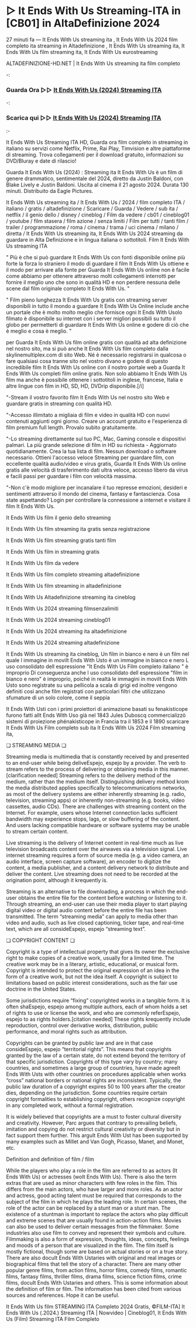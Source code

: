 # ▷ It Ends With Us Streaming-ITA in [CB01] in AltaDefinizione 2024

27 minuti fa — It Ends With Us streaming ita , It Ends With Us 2024 film completo ita streaming in Altadefinizione , It Ends With Us streaming ita, It Ends With Us film streaming ita, It Ends With Us eurostreaming

ALTADEFINIZIONE-HD.NET | It Ends With Us streaming ita film completo

-:
 
### Guarda Ora ▷▷ [It Ends With Us (2024) Streaming ITA](https://t.co/uPfxFd5j11)
-:
### Scarica qui ▷▷ [It Ends With Us (2024) Streaming ITA](https://t.co/uPfxFd5j11)

:-

It Ends With Us Streaming ITA HD, Guarda ora film completo in streaming in italiano su servizi come Netflix, Prime, Rai Play, Timvision e altre piattaforme di streaming. Trova collegamenti per il download gratuito, informazioni su DVD/Bluray e date di rilascio!

Guarda It Ends With Us (2024) : Streaming ita It Ends With Us è un film di genere drammatico, sentimentale del 2024, diretto da Justin Baldoni, con Blake Lively e Justin Baldoni. Uscita al cinema il 21 agosto 2024. Durata 130 minuti. Distribuito da Eagle Pictures.

It Ends With Us streaming ita / It Ends With Us / 2024 / film completo ITA / italiano / gratis / altadefinizione / Scaricare / Guarda / Vedere / sub ita / netflix / il genio dello / disney / cineblog / Film da vedere / cb01 / cineblog01 / youtube / film stasera / film azione / senza limiti / Film per tutti / tanti film / trailer / programmazione / roma / cinema / trama / uci cinema / milano / diretta / It Ends With Us streaming ita, It Ends With Us 2024 streaming da guardare in Alta Definizione e in lingua italiana o sottotitoli. Film It Ends With Us streaming ITA

" Più è che si può guardare It Ends With Us con fonti disponibile online più forte la forza lo straniero il modo di guardare il film It Ends With Us ottiene e il modo per arrivare alla fonte per Guarda It Ends With Us online non è facile come abbiamo per ottenere attraverso molti collegamenti interrotti per fornire il meglio uno che sono in qualità HD e non perdere nessuna delle scene dal film originale completo It Ends With Us. "

" Film pieno lunghezza It Ends With Us gratis con streaming server disponibili in tutto il mondo a guardare It Ends With Us Online include anche un portale che è molto molto meglio che fornisce ogni It Ends With Usolo filmato è disponibile su internet con i server migliori possibili su tutto il globo per permetterti di guardare It Ends With Us online e godere di ciò che è meglio e cosa è meglio. "

per Guarda It Ends With Us film online gratis con qualità ad alta definizione nel nostro sito, ma si può anche It Ends With Us film completo dalla skylinemultiplex.com di sito Web. Né è necessario registrarsi in qualcosa o fare qualsiasi cosa tranne sito nel vostro divano e godere di questo incredibile film It Ends With Us online con il nostro portale web a Guarda It Ends With Us completi film online gratis. Non solo abbiamo It Ends With Us film ma anche è possibile ottenere i sottotitoli in inglese, francese, Italia e altre lingue con film in HD, SD, HD, DVDrip disponibile.[/i]

"-Stream il vostro favorito film It Ends With Us nel nostro sito Web e guardare gratis in streaming con qualità HD.

"-Accesso illimitato a migliaia di film e video in qualità HD con nuovi contenuti aggiunti ogni giorno. Creare un account gratuito e l'esperienza di film premium full length. Provalo subito gratuitamente.

"-Lo streaming direttamente sul tuo PC, Mac, Gaming console e dispositivi palmari. La più grande selezione di film in HD su richiesta - Aggiornato quotidianamente. Crea la tua lista di film. Nessun download o software necessario. Ottieni l'accesso veloce Streaming per guardare film, con eccellente qualità audio/video e virus gratis, Guarda It Ends With Us online gratis alle velocità di trasferimento dati ultra veloce, accesso libero da virus e facili passi per guardare i film con velocità massima.

"-Non c'è modo migliore per incanalare il tuo represse emozioni, desideri e sentimenti attraverso il mondo del cinema, fantasy e fantascienza. Cosa state aspettando? Login per controllare la connessione a internet e visitare il film It Ends With Us.

It Ends With Us film il genio dello streaming

It Ends With Us film streaming ita gratis senza registrazione

It Ends With Us film streaming gratis tanti film

It Ends With Us film in streaming gratis

It Ends With Us film da vedere

It Ends With Us film completo streaming altadefinizione

It Ends With Us film streaming in altadefinizione

It Ends With Us Altadefinizione streaming ita cineblog

It Ends With Us 2024 streaming filmsenzalimiti

It Ends With Us 2024 streaming cineblog01

It Ends With Us 2024 streaming ita altadefinizione

It Ends With Us 2024 streaming altadefinizione

It Ends With Us streaming ita cineblog, Un film in bianco e nero è un film nel quale l immagine in moviIt Ends With Usto è un immagine in bianco e nero L uso consolidato dell espressione "It Ends With Us Film completo italiano " è improprio Di conseguenza anche l uso consolidato dell espressione "film in bianco e nero" è improprio, poiché in realtà le immagini in moviIt Ends With Usto sono registrate su una pellicola a scala di grigi ed inoltre vengono definiti così anche film registrati con particolari filtri che utilizzano sfumature di un solo colore, come il seppia

It Ends With Usti con i primi proiettori di animazione basati su fenakisticope furono fatti alIt Ends With Uso già nel 1843 Jules Duboscq commercializzò sistemi di proiezione phénakisticope in Francia tra il 1853 e il 1890 scaricare It Ends With Us Film completo sub ita It Ends With Us 2024 Film streaming ita,

❏ STREAMING MEDIA ❏

Streaming media is multimedia that is constantly received by and presented to an end-user while being deliveEspejo, espejo by a provider. The verb to stream refers to the process of delivering or obtaining media in this manner.[clarification needed] Streaming refers to the delivery method of the medium, rather than the medium itself. Distinguishing delivery method krom the media distributed applies specifically to telecommunications networks, as most of the delivery systems are either inherently streaming (e.g. radio, television, streaming apps) or inherently non-streaming (e.g. books, video cassettes, audio CDs). There are challenges with streaming content on the Internet. For example, users whose Internet connection lacks sufficient bandwidth may experience stops, lags, or slow buffering of the content. And users lacking compatible hardware or software systems may be unable to stream certain content.

Live streaming is the delivery of Internet content in real-time much as live television broadcasts content over the airwaves via a television signal. Live internet streaming requires a form of source media (e.g. a video camera, an audio interface, screen capture software), an encoder to digitize the content, a media publisher, and a content delivery network to distribute and deliver the content. Live streaming does not need to be recorded at the origination point, although it krequently is.

Streaming is an alternative to file downloading, a process in which the end-user obtains the entire file for the content before watching or listening to it. Through streaming, an end-user can use their media player to start playing digital video or digital audio content before the entire file has been transmitted. The term “streaming media” can apply to media other than video and audio, such as live closed captioning, ticker tape, and real-time text, which are all consideEspejo, espejo “streaming text”.

❏ COPYRIGHT CONTENT ❏

Copyright is a type of intellectual property that gives its owner the exclusive right to make copies of a creative work, usually for a limited time. The creative work may be in a literary, artistic, educational, or musical form. Copyright is intended to protect the original expression of an idea in the form of a creative work, but not the idea itself. A copyright is subject to limitations based on public interest considerations, such as the fair use doctrine in the United States.

Some jurisdictions require “fixing” copyrighted works in a tangible form. It is often shaEspejo, espejo among multiple authors, each of whom holds a set of rights to use or license the work, and who are commonly referEspejo, espejo to as rights holders.[citation needed] These rights krequently include reproduction, control over derivative works, distribution, public performance, and moral rights such as attribution.

Copyrights can be granted by public law and are in that case consideEspejo, espejo “territorial rights”. This means that copyrights granted by the law of a certain state, do not extend beyond the territory of that specific jurisdiction. Copyrights of this type vary by country; many countries, and sometimes a large group of countries, have made agreeIt Ends With Usts with other countries on procedures applicable when works “cross” national borders or national rights are inconsistent. Typically, the public law duration of a copyright expires 50 to 100 years after the creator dies, depending on the jurisdiction. Some countries require certain copyright formalities to establishing copyright, others recognize copyright in any completed work, without a formal registration.

It is widely believed that copyrights are a must to foster cultural diversity and creativity. However, Parc argues that contrary to prevailing beliefs, imitation and copying do not restrict cultural creativity or diversity but in fact support them further. This arguIt Ends With Ust has been supported by many examples such as Millet and Van Gogh, Picasso, Manet, and Monet, etc.

Definition and definition of film / film

While the players who play a role in the film are referred to as actors (It Ends With Us) or actresses (woIt Ends With Us). There is also the term extras that are used as minor characters with few roles in the film. This differs from the main actors, who have larger and more roles. As an actor and actress, good acting talent must be required that corresponds to the subject of the film in which he plays the leading role. In certain scenes, the role of the actor can be replaced by a stunt man or a stunt man. The existence of a stuntman is important to replace the actors who play difficult and extreme scenes that are usually found in action-action films. Movies can also be used to deliver certain messages from the filmmaker. Some industries also use film to convey and represent their symbols and culture. Filmmaking is also a form of expression, thoughts, ideas, concepts, feelings and moods of a person that are visualized in the film. The film itself is mostly fictional, though some are based on actual stories or on a true story. There are also docuIt Ends With Ustaries with original and real images or biographical films that tell the story of a character. There are many other popular genre films, from action films, horror films, comedy films, romantic films, fantasy films, thriller films, drama films, science fiction films, crime films, docuIt Ends With Ustaries and others. This is some information about the definition of film or film. The information has been cited from various sources and references. Hope it can be useful.

It Ends With Us film STREAMING ITA Completo 2024 Gratis, ©FILM-ITA] It Ends With Us (.2024.) Streaming ITA | Nowvideo | Cineblog01, It Ends With Us (Film) Streaming ITA Film Completo
